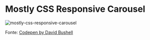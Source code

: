 # Mostly CSS Responsive Carousel

![mostly-css-responsive-carousel]()

Fonte: [Codepen by David Bushell](https://codepen.io/dbushell/pen/mdWGWJZ)